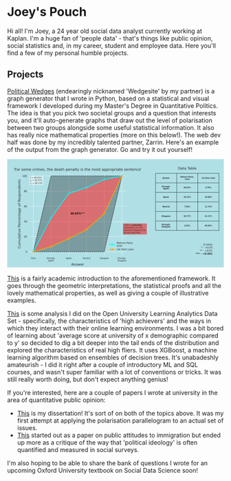 # Joey's Pouch

Hi all! I'm Joey, a 24 year old social data analyst currently working at Kaplan. I'm a huge fan of 'people data' - that's things like public opinion, social statistics and, in my career, student and employee data. Here you'll find a few of my personal humble projects.

## Projects

[Political Wedges](https://z-for-zarrin.github.io/political_wedges/) (endearingly nicknamed 'Wedgesite' by my partner) is a graph generator that I wrote in Python, based on a statistical and visual framework I developed during my Master's Degree in Quantitative Politics. The idea is that you pick two societal groups and a question that interests you, and it'll auto-generate graphs that draw out the level of polarisation between two groups alongside some useful statistical information. It also has really nice mathematical properties (more on this below!). The web dev half was done by my incredibly talented partner, Zarrin. 
Here's an example of the output from the graph generator. Go and try it out yourself!

![Example of an output from the Political Wedge Graph Generator](wedge_example.jpg)

[This](https://z-for-zarrin.github.io/political_wedges/static/media/Parallelogram-Description-And-Proofs.7b2a9240744c616aec74.pdf) is a fairly academic introduction to the aforementioned framework. It goes through the geometric interpretations, the statistical proofs and all the lovely mathematical properties, as well as giving a couple of illustrative examples.

[This](https://github.com/JoeysPouch/OULA-XGBoost/blob/main/Jupyter%20Notebook.ipynb) is some analysis I did on the Open University Learning Analytics Data Set - specifically, the characteristics of 'high achievers' and the ways in which they interact with their online learning environments. I was a bit bored of learning about 'average score at university of x demographic compared to y' so decided to dig a bit deeper into the tail ends of the distribution and explored the characteristics of real high fliers. It uses XGBoost, a machine learning algorithm based on ensembles of decision trees. It's unabadeshly amateurish - I did it right after a couple of introductory ML and SQL courses, and wasn't super familiar with a lot of conventions or tricks. It was still really worth doing, but don't expect anything genius!

If you're interested, here are a couple of papers I wrote at university in the area of quantitative public opinion: 

- [This](MA_Dissertation.pdf) is my dissertation! It's sort of on both of the topics above. It was my first attempt at applying the polarisation parallelogram to an actual set of issues.
- [This](PO92Q_LaTeX.pdf) started out as a paper on public attitudes to immigration but ended up more as a critique of the way that 'political ideology' is often quantified and measured in social surveys.

I'm also hoping to be able to share the bank of questions I wrote for an upcoming Oxford University textbook on Social Data Science soon!
